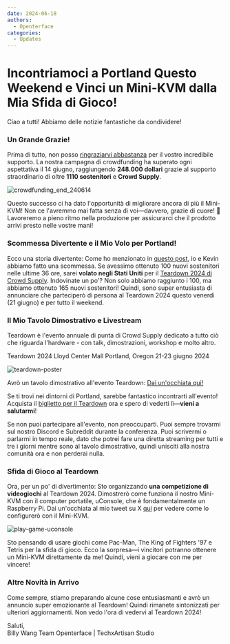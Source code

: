 ```yaml
---
date: 2024-06-18
authors:
  - Openterface
categories:
  - Updates
---
```


# Incontriamoci a Portland Questo Weekend e Vinci un Mini-KVM dalla Mia Sfida di Gioco!

Ciao a tutti! Abbiamo delle notizie fantastiche da condividere!

### Un Grande Grazie!
Prima di tutto, non posso [ringraziarvi abbastanza](https://x.com/TechxArtisan/status/1801850068263178300) per il vostro incredibile supporto. La nostra campagna di crowdfunding ha superato ogni aspettativa il 14 giugno, raggiungendo **248.000 dollari** grazie al supporto straordinario di oltre **1110 sostenitori** e **Crowd Supply**.

![crowdfunding_end_240614](https://www.crowdsupply.com/img/b812/9768a2ad-1b78-45dd-966c-942c170fb812/crowdfunding-end-240614_jpg_md-xl.jpg)

Questo successo ci ha dato l'opportunità di migliorare ancora di più il Mini-KVM! Non ce l'avremmo mai fatta senza di voi—davvero, grazie di cuore! 🧡 Lavoreremo a pieno ritmo nella produzione per assicurarci che il prodotto arrivi presto nelle vostre mani!

### Scommessa Divertente e il Mio Volo per Portland!
Ecco una storia divertente: Come ho menzionato in [questo post](https://www.crowdsupply.com/techxartisan/openterface-mini-kvm/updates/last-hours-to-back-and-mini-kvms-at-tech-frontlines), io e Kevin abbiamo fatto una scommessa. Se avessimo ottenuto 100 nuovi sostenitori nelle ultime 36 ore, sarei **volato negli Stati Uniti** per il [Teardown 2024 di Crowd Supply](https://www.crowdsupply.com/teardown/portland-2024). Indovinate un po'? Non solo abbiamo raggiunto i 100, ma abbiamo ottenuto 165 nuovi sostenitori! Quindi, sono super entusiasta di annunciare che parteciperò di persona al Teardown 2024 questo venerdì (21 giugno) e per tutto il weekend.

### Il Mio Tavolo Dimostrativo e Livestream
Teardown è l'evento annuale di punta di Crowd Supply dedicato a tutto ciò che riguarda l'hardware - con talk, dimostrazioni, workshop e molto altro.

Teardown 2024 Lloyd Center Mall Portland, Oregon 21-23 giugno 2024

![teardown-poster](https://www.crowdsupply.com/img/25ea/1d486985-1024-45ca-8b7d-0bdc388e25ea/twitter-1600-1900-td2024-wires_jpg_md-xl.jpg)

Avrò un tavolo dimostrativo all'evento Teardown: [Dai un'occhiata qui!](https://www.crowdsupply.com/teardown/portland-2024/demo/openterface-mini-kvm-turn-your-laptop-as-a-kvm-console)

Se ti trovi nei dintorni di Portland, sarebbe fantastico incontrarti all'evento! Acquista il [biglietto per il Teardown](https://www.crowdsupply.com/teardown/portland-2024) ora e spero di vederti lì—**vieni a salutarmi**!

Se non puoi partecipare all'evento, non preoccuparti. Puoi sempre trovarmi sul nostro Discord e Subreddit durante la conferenza. Puoi scrivermi o parlarmi in tempo reale, dato che potrei fare una diretta streaming per tutti e tre i giorni mentre sono al tavolo dimostrativo, quindi unisciti alla nostra comunità ora e non perderai nulla.

### Sfida di Gioco al Teardown
Ora, per un po' di divertimento: Sto organizzando **una competizione di videogiochi** al Teardown 2024. Dimostrerò come funziona il nostro Mini-KVM con il computer portatile, uConsole, che è fondamentalmente un Raspberry Pi. Dai un'occhiata al mio tweet su X [qui](https://x.com/TechxArtisan/status/1802675690015424962) per vedere come lo configurerò con il Mini-KVM.

![play-game-uconsole](https://www.crowdsupply.com/img/c4d2/d5fe66f3-4f3e-4398-bd11-494ae317c4d2/play-game-uconsole_png_md-xl.jpg)

Sto pensando di usare giochi come Pac-Man, The King of Fighters '97 e Tetris per la sfida di gioco. Ecco la sorpresa—i vincitori potranno ottenere un Mini-KVM direttamente da me! Quindi, vieni a giocare con me per vincere!

### Altre Novità in Arrivo
Come sempre, stiamo preparando alcune cose entusiasmanti e avrò un annuncio super emozionante al Teardown! Quindi rimanete sintonizzati per ulteriori aggiornamenti. Non vedo l'ora di vedervi al Teardown 2024!

Saluti,  
Billy Wang
Team Openterface | TechxArtisan Studio